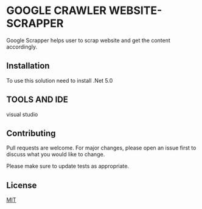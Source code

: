 # GOOGLE CRAWLER WEBSITE-SCRAPPER

Google Scrapper helps user to scrap website and get the content accordingly.

## Installation

To use this solution need to install .Net 5.0

## TOOLS AND IDE

visual studio

## Contributing

Pull requests are welcome. For major changes, please open an issue first to discuss what you would like to change.

Please make sure to update tests as appropriate.

## License

[MIT](https://choosealicense.com/licenses/mit/)
